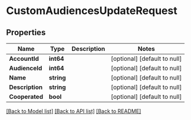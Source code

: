 # CustomAudiencesUpdateRequest

## Properties
Name | Type | Description | Notes
------------ | ------------- | ------------- | -------------
**AccountId** | **int64** |  | [optional] [default to null]
**AudienceId** | **int64** |  | [optional] [default to null]
**Name** | **string** |  | [optional] [default to null]
**Description** | **string** |  | [optional] [default to null]
**Cooperated** | **bool** |  | [optional] [default to null]

[[Back to Model list]](../README.md#documentation-for-models) [[Back to API list]](../README.md#documentation-for-api-endpoints) [[Back to README]](../README.md)


